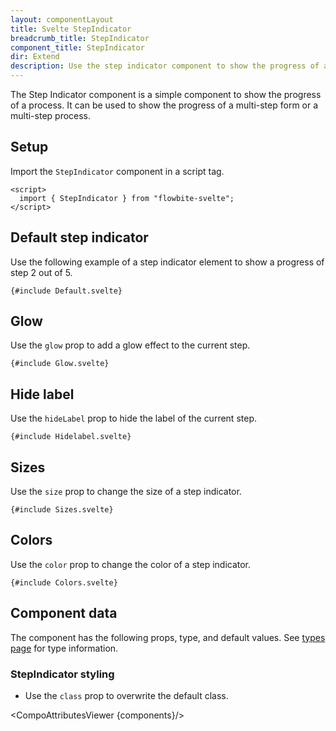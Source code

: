 ```yaml
---
layout: componentLayout
title: Svelte StepIndicator
breadcrumb_title: StepIndicator
component_title: StepIndicator
dir: Extend
description: Use the step indicator component to show the progress of a process.
---
```


<script>
  import {  TableProp, TableDefaultRow, CompoAttributesViewer } from '../../utils'
  import { P, A } from '$lib'
  const components = 'StepIndicator'
</script>

The Step Indicator component is a simple component to show the progress of a process. It can be used to show the progress of a multi-step form or a multi-step process.

## Setup

Import the `StepIndicator` component in a script tag.

```svelte example hideOutput
<script>
  import { StepIndicator } from "flowbite-svelte";
</script>
```

## Default step indicator

Use the following example of a step indicator element to show a progress of step 2 out of 5.

```svelte example
{#include Default.svelte}
```

## Glow

Use the `glow` prop to add a glow effect to the current step.

```svelte example
{#include Glow.svelte}
```

## Hide label

Use the `hideLabel` prop to hide the label of the current step.

```svelte example
{#include Hidelabel.svelte}
```

## Sizes

Use the `size` prop to change the size of a step indicator.

```svelte example
{#include Sizes.svelte}
```

## Colors

Use the `color` prop to change the color of a step indicator.

```svelte example
{#include Colors.svelte}
```

## Component data

The component has the following props, type, and default values. See [types page](/docs/pages/typescript) for type information.

### StepIndicator styling

- Use the `class` prop to overwrite the default class.

<CompoAttributesViewer {components}/>

